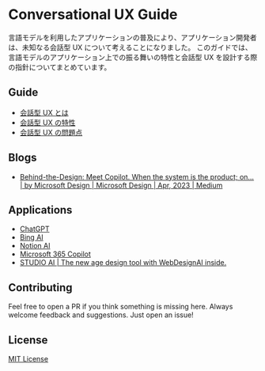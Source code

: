 # Conversational UX Guide

言語モデルを利用したアプリケーションの普及により、アプリケーション開発者は、未知なる会話型 UX について考えることになりました。
このガイドでは、言語モデルのアプリケーション上での振る舞いの特性と会話型 UX を設計する際の指針についてまとめています。

## Guide

- [会話型 UX とは](/guides/intro.md)
- [会話型 UX の特性](/guides/attributes.md)
- [会話型 UX の問題点](/guides/issues.md)

## Blogs

- [Behind-the-Design: Meet Copilot. When the system is the product; on… | by Microsoft Design | Microsoft Design | Apr, 2023 | Medium](https://medium.com/microsoft-design/behind-the-design-meet-copilot-2c68182a0e70)

## Applications

- [ChatGPT](https://openai.com/blog/chatgpt)
- [Bing AI](https://www.microsoft.com/ja-jp/bing?form=MA13FJ)
- [Notion AI](https://www.notion.so/ja-jp/product/ai)
- [Microsoft 365 Copilot](https://blogs.windows.com/japan/2023/03/28/introducing-microsoft-365-copilot-a-whole-new-way-to-work/)
- [STUDIO AI | The new age design tool with WebDesignAI inside.](https://studio.design/?ref=producthunt)

## Contributing

Feel free to open a PR if you think something is missing here. Always welcome feedback and suggestions. Just open an issue!

## License

[MIT License](/LICENSE.md)
